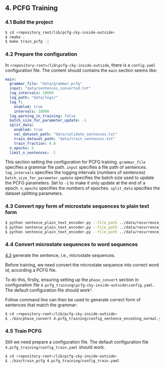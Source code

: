## 4. PCFG Training
### 4.1  Build the project
``` bash
$ cd <repository_root/lib/pcfg-cky-inside-outside>
$ cmake .
$ make train_pcfg -j
```

### 4.2  Prepare the configuration
In `<repository-root>/lib\pcfg-cky-inside-outside`, there is a `config.yaml` configuration file.
The content should contains the `main` section seems like:

``` yaml
main:
  grammar_file: "data/grammar.pcfg"
  input: "data/sentences_converted.txt"
  log_intervals: 10000
  log_path: "data/logs/"
  log_f:
    enabled: true
    intervals: 10000
  log_warning_in_training: false
  batch_size_for_parameter_update: -1
  split_data:
    enabled: true
    val_dataset_path: "data/validate_sentences.txt" 
    train_dataset_path: "data/train_sentences.txt"
    train_fraction: 0.8
  n_epochs: 5
  limit_n_sentences: -1
```
This section setting the configuration for PCFG training.
`grammar_file` specifies a grammar file path.
`input` specifies a file path of sentences.
`log_intervals` specifies the logging intervals (numbers of sentences)
`batch_size_for_parameter_update` specifies the batch size used to update the PCFG parameters. Set to `-1` to make it only update at the end of a epoch. 
`n_epochs` specifies the numbers of epoches.
`split_data` specifies the dataset splitting  parameters.

### 4.3 Convert npy form of microstate sequences to plain text form
``` bash
$ python sentence_plain_text_encoder.py --file_path ../data/recurrence_sentence/epileptic_eeg_dataset/seizure_integrated_all_d2_s4.npy --output_file_path ../data/recurrence_sentence/epileptic_eeg_dataset/seizure_integrated_all_d2_s4.txt
$ python sentence_plain_text_encoder.py --file_path ../data/recurrence_sentence/epileptic_eeg_dataset/normal_integrated_all_d2_s4.npy --output_file_path ../data/recurrence_sentence/epileptic_eeg_dataset/normal_integrated_all_d2_s4.txt
$ python sentence_plain_text_encoder.py --file_path ../data/recurrence_sentence/epileptic_eeg_dataset/pre-epileptic_integrated_all_d2_s4.npy --output_file_path ../data/recurrence_sentence/epileptic_eeg_dataset/pre-epileptic_integrated_all_d2_s4.txt
```

### 4.4 Convert microstate sequences to word sequences
[4.3](./README.md#43-convert-npy-files-to-txt-files) generate the sentence, i.e., microstate sequences.

Before training, we need convert the microstate sequence into correct word id, according a PCFG file.

To do this, firstly, ensuring setting up the `phase_convert` section in configuration file `4.pcfg_training\pcfg-cky-inside-outside\config.yaml`. 
The default configuration file should work^.

Follow command line can then be used to generate correct form of sentences that match the grammar:
``` bash
$ cd <repository-root>/lib/pcfg-cky-inside-outside>
$ ./bin/phase_convert 4.pcfg_training/config_sentence_encoding_normal.yaml
```

### 4.5 Train PCFG
Still we need prepare a configuration file.
The default configuration file `4.pcfg_training/config_train.yaml` should work.

``` bash
$ cd <repository-root>/lib/pcfg-cky-inside-outside>
$ ./bin/train_pcfg 4.pcfg_training/config_train.yaml
```